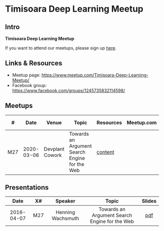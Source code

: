 # Timisoara Deep Learning Meetup
## Intro

**Timisoara Deep Learning Meetup** 

If you want to attend our meetups, please sign up [here](https://www.meetup.com/Timisoara-Deep-Learning-Meetup/). 

## Links & Resources

* Meetup page: https://www.meetup.com/Timisoara-Deep-Learning-Meetup/
* Facebook group: https://www.facebook.com/groups/1245735832114598/


## Meetups

| #    | Date | Venue | Topic | Resources | Meetup.com | FB event |
| ---- | ---- | ----- | ----- | --------- | ---------- | -------- |
| M27   | 2020-03-06 | Devplant Cowork | Towards an Argument Search Engine for the Web | [content](./Meetups/Meetup_27/)  |       |        | [link](https://www.meetup.com/Timisoara-Deep-Learning-Meetup/events/268238111/)  |

## Presentations

| Date       | X# | Speaker                   | Topic                                                                          | Slides                       |
|:----------:|:---:|:-------------------------:|:------------------------------------------------------------------------------:|:----------------------------:|
| 2016-04-07 |  M27 | Henning Wachsmuth     | Towards an Argument Search Engine for the Web                         | [pdf](./Meetups/Meetup_27/slides/towards_an_arg.pdf) |
